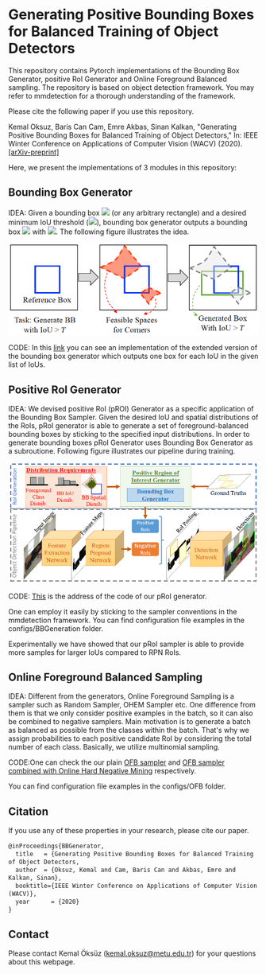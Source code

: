 
# Generating Positive Bounding Boxes for Balanced Training of Object Detectors

This repository contains Pytorch implementations of the Bounding Box Generator, positive RoI Generator and Online Foreground Balanced sampling. The repository is based on object detection framework. You may refer to mmdetection for a thorough understanding of the framework.

Please cite the following paper if you use this repository. 

Kemal Oksuz, Baris Can Cam, Emre Akbas, Sinan Kalkan, "Generating Positive Bounding Boxes for Balanced Training of Object Detectors," In: IEEE Winter Conference on Applications of Computer Vision (WACV) (2020). [[arXiv-preprint]](https://arxiv.org/abs/1909.09777)

Here, we present the implementations of 3 modules in this repository:

## Bounding Box Generator

IDEA: Given a bounding box <img src="https://latex.codecogs.com/gif.latex?B" /> (or any arbitrary rectangle) and a desired minimum IoU threshold (<img src="https://latex.codecogs.com/gif.latex?T" />), bounding box generator outputs a bounding box <img src="https://latex.codecogs.com/gif.latex?\hat{B}" /> with <img src="https://latex.codecogs.com/gif.latex?IoU(B,\hat{B})>T" />. The following figure illustrates the idea. 

![BB demo image](demo/BBteaser.png)

CODE: In this [link](https://github.com/kemaloksuz/BoundingBoxGenerator/blob/5ee77b0f73b31bad711f0eee73cc2b0d5a35f1cc/mmdet/core/bbox/samplers/bounding_box_generator.py#L180) you can see an implementation of the extended version of the bounding box generator which outputs one box for each IoU in the given list of IoUs.



## Positive RoI Generator

IDEA: We devised positive RoI (pROI) Generator as a specific application of the Bounding Box Sampler. Given the desired IoU and spatial distributions of the RoIs, pRoI generator is able to generate a set of foreground-balanced bounding boxes by sticking to the specified input distributions. In order to generate bounding boxes pRoI Generator uses Bounding Box Generator as a subroutione. Following figure illustrates our pipeline during training.

![pRoI demo image](demo/pRoIteaser.png)

CODE: [This](https://github.com/kemaloksuz/BoundingBoxGenerator/blob/5ee77b0f73b31bad711f0eee73cc2b0d5a35f1cc/mmdet/core/bbox/samplers/pRoI_generator.py) is the address of the code of our pRoI generator. 


One can employ it easily by sticking to the sampler conventions in the mmdetection framework. You can find configuration file examples in the configs/BBGeneration folder. 

Experimentally we have showed that our pRoI sampler is able to provide more samples for larger IoUs compared to RPN RoIs.

## Online Foreground Balanced Sampling

IDEA: Different from the generators, Online Foreground Sampling is a sampler such as Random Sampler, OHEM Sampler etc. One difference from them is that we only consider positive examples in the batch, so it can also be combined to negative samplers. Main motivation is to generate a batch as balanced as possible from the classes within the batch. That's why we assign probabilities to each positive candidate RoI by considering the total number of each class. Basically, we utilize multinomial sampling.

CODE:One can check the our plain [OFB sampler](https://github.com/kemaloksuz/BoundingBoxGenerator/blob/5ee77b0f73b31bad711f0eee73cc2b0d5a35f1cc/mmdet/core/bbox/samplers/foreground_balanced_pos_sampler.py) and [OFB sampler combined with Online Hard Negative Mining](https://github.com/kemaloksuz/BoundingBoxGenerator/blob/5ee77b0f73b31bad711f0eee73cc2b0d5a35f1cc/mmdet/core/bbox/samplers/OFB_with_OHNM.py) respectively. 

You can find configuration file examples in the configs/OFB folder. 

## Citation

If you use any of these properties in your research, please cite our paper.

```
@inProceedings{BBGenerator,
  title   = {Generating Positive Bounding Boxes for Balanced Training of Object Detectors,
  author  = {Oksuz, Kemal and Cam, Baris Can and Akbas, Emre and Kalkan, Sinan},
  booktitle={IEEE Winter Conference on Applications of Computer Vision (WACV)},
  year      = {2020}
}
```


## Contact
Please contact Kemal Öksüz (kemal.oksuz@metu.edu.tr) for your questions about this webpage.
